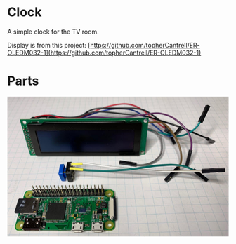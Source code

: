 # Clock

A simple clock for the TV room.

Display is from this project: [https://github.com/topherCantrell/ER-OLEDM032-1](https://github.com/topherCantrell/ER-OLEDM032-1)

# Parts

![](art/parts.jpg)
